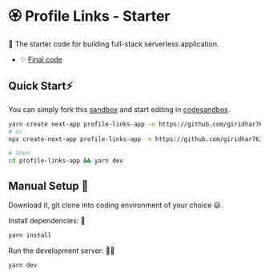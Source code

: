 # 🏵️ Profile Links - Starter

🔦 The starter code for building full-stack serverless application.

- ✨ [Final code](https://github.com/giridhar7632/rosette)
<!-- - 📝 [Link to Article]() -->

## Quick Start⚡

You can simply fork this [sandbox](https://codesandbox.io/p/sandbox/profile-links-starter-48oevx) and start editing in [codesandbox](https://codesandbox.io/).

```bash
yarn create next-app profile-links-app -e https://github.com/giridhar7632/profile-links-starter
# or
npx create-next-app profile-links-app -e https://github.com/giridhar7632/profile-links-starter

# then
cd profile-links-app && yarn dev
```

## Manual Setup 🚀

Download it, git clone into coding environment of your choice 😃.

Install dependencies: 🔽

```bash
yarn install
```

Run the development server: 👨‍💻

```bash
yarn dev
```
